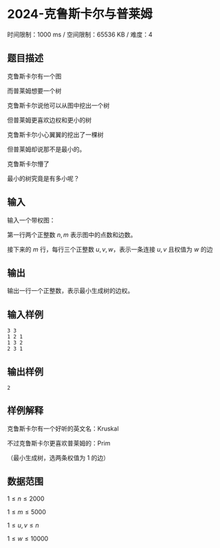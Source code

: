 # 2024-克鲁斯卡尔与普莱姆

时间限制：1000 ms / 空间限制：65536 KB / 难度：4

## 题目描述

克鲁斯卡尔有一个图

而普莱姆想要一个树

克鲁斯卡尔说他可以从图中挖出一个树

但普莱姆更喜欢边权和更小的树

克鲁斯卡尔小心翼翼的挖出了一棵树

但普莱姆却说那不是最小的。

克鲁斯卡尔懵了

最小的树究竟是有多小呢？

## 输入

输入一个带权图：

第一行两个正整数 $n, m$ 表示图中的点数和边数。

接下来的 $m$ 行，每行三个正整数 $u, v, w$，表示一条连接 $u, v$ 且权值为 $w$ 的边

## 输出

输出一行一个正整数，表示最小生成树的边权。

## 输入样例

    3 3
    1 2 1
    1 3 2
    2 3 1

## 输出样例

    2

## 样例解释

克鲁斯卡尔有一个好听的英文名：Kruskal

不过克鲁斯卡尔更喜欢普莱姆的：Prim

（最小生成树，选两条权值为 1 的边）

## 数据范围

$1\leq n\leq 2000$

$1\leq m\leq 5000$

$1\leq u, v \leq n$

$1\leq w\leq 10000$
